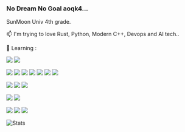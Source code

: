 ### No Dream No Goal aoqk4...
<!--
**aoqk4/aoqk4** is a ✨ _special_ ✨ repository because its `README.md` (this file) appears on your GitHub profile.

Here are some ideas to get you started:

- 🔭 I’m currently working on ...
- 🌱 I’m currently learning ...
- 👯 I’m looking to collaborate on ...
- 🤔 I’m looking for help with ...
- 💬 Ask me about ...
- 📫 How to reach me: ...
- 😄 Pronouns: ...
- ⚡ Fun fact: ...
-->

SunMoon Univ 4th grade.


📫 I'm trying to love Rust, Python, Modern C++, Devops and AI tech..


🌱 Learning  : 


  <img src="https://img.shields.io/badge/Linux-FCC624?style=flat-square&logo=linux&logoColor=white"/> <img src="https://img.shields.io/badge/Windows-0078D6?style=flat-square&logo=windows&logoColor=white"/>


  <img src="https://img.shields.io/badge/C-A8B9CC?style=flat-square&logo=c&logoColor=white"/>  <img src="https://img.shields.io/badge/C++-00599C?style=flat-square&logo=javascript&logoColor=white"/>  <img src="https://img.shields.io/badge/Rust-000000?style=flat-square&logo=rust&logoColor=white"/>  <img src="https://img.shields.io/badge/Python-3776AB?style=flat-square&logo=python&logoColor=white"/>  <img src="https://img.shields.io/badge/JavaScript-F7DF1E?style=flat-square&logo=javascript&logoColor=white"/>  <img src="https://img.shields.io/badge/TypeScript-3178C6?style=flat-square&logo=typescript&logoColor=white"/>  <img src="https://img.shields.io/badge/Go-00ADD8?style=flat-square&logo=go&logoColor=white"/>


  <img src="https://img.shields.io/badge/MariaDB-003545?style=flat-square&logo=mariadb&logoColor=white"/>  <img src="https://img.shields.io/badge/PostgreSQL-4169E1?style=flat-square&logo=postgresql&logoColor=white"/>  <img src="https://img.shields.io/badge/MongoDB-47A248?style=flat-square&logo=mongodb&logoColor=white"/>


  <img src="https://img.shields.io/badge/Next.js-000000?style=flat-square&logo=next.js&logoColor=white"/>  <img src="https://img.shields.io/badge/Tauri-FFC131?style=flat-square&logo=tauri&logoColor=white"/>


  <img src="https://img.shields.io/badge/Docker-2496ED?style=flat-square&logo=docker&logoColor=white"/>  <img src="https://img.shields.io/badge/Jenkins-D24939?style=flat-square&logo=jenkins&logoColor=white"/>   <img src="https://img.shields.io/badge/Git-F05032?style=flat-square&logo=git&logoColor=white"/>

![Stats](https://github-readme-stats.vercel.app/api?username=aoqk4&show_icons=true&theme=radical)

